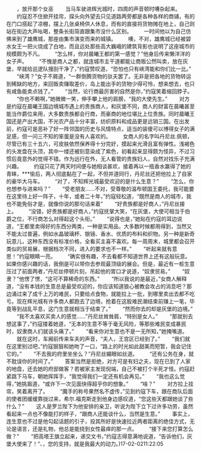 　　，放开那个女巫
　　当马车驶进辉光城时，四周的声音顿时嘈杂起来。
　　约寇忍不住掀开挂帘，探头向外望去只见道路两旁都是各种各样的商铺，有的在门口搭起了凉棚，摆上几张桌椅供人休息，而有的直接将货物摊在地上，自己则站在街边大声吆喝，整条长街简直跟集市没什么区别。
　　一时间他以为自己仿佛来到了雄鹰城，那座由集市演变而来的城镇。
　　噢，不对，雄鹰城已经被碧水女王一把火烧成了白地，而且远处那些高大巍峨的建筑背影也说明了这座城市的规模颇为不凡。
　　“怎么样，你对晨曦王都的第一感觉？”他身后传来懒洋洋的女子声。
　　“不愧是商人之都，就连城市主干道都能让商贩公然叫卖，放在灰堡，早就给巡逻队搜刮干净了，”约寇赞叹道，“恐怕也只有峡湾能和你们比一比。”
　　“峡湾？”女子不屑道，“一群倒腾货物的驮夫罢了。无非是把各地的货物转运到稀缺的地方，来回贩卖赚取差价，岛上能出手的货物少得可怜，想来想去，也只有咸鱼能卖点钱了。”
　　“当然，论行商最厉害的自然是你，”约寇笑着缩回脖子。
　　“你也不赖啊，”她微微一笑，伸手攀上他的肩膀，“我的大使先生。”
　　对方是约寇在晨曦王国边境城市遇上的贵族商人，和灰堡不同，商人的财富在晨曦甚至能当作爵位来用，大多数贵族都会行商，而豪商的地位堪比上位贵族。同时晨曦王国还是产出大国，不光农产品十分丰富，纺织原料和成品更是远销三国。在出发前，约寇可是恶补了好一阵邻国的历史与风情特点，适当的装傻可以博得女子的满足感，但一问三不知的笨蛋是没有人喜欢的。
　　女商人的名字叫丹尼丝.佩顿，尽管已有三十五六，可皮肤依然保养得十分完好，摸起来光滑且富有弹性。浅褐色的头发盘在头顶，其中一缕还被刻意染成了紫色，初看起来显得颇为怪异，不过习惯后竟意外的觉得不错。作为远行在外，无人看管的贵族妇人，自然对找乐子充满兴趣。
　　约寇只花了两天时间便与她相谈甚欢，接着再以一瓶香水赢得了她的青睐，***愉后，两人彻底黏在了一起，不但并道同行，丹尼丝还把他拉上了自家的豪华大马车。
　　“对了，不知辉光城最受欢迎的是什么生意？”
　　“怎么，你也想参与进来吗？”
　　“受老朋友……不对，受尊敬的温布顿国王委托，我可能要在这里待上好一阵子，十年，或者二十年，”约寇轻松道，“既然是商人的城市，我也不能免俗才是，就像你说的那句话来着”
　　“好贵族都是好商人，”丹尼丝接上。
　　“没错，好贵族都是好商人，”约寇抚掌大笑，“在灰堡，大使可相当于伯爵之位，不行商怎么对得起这个头衔。”
　　“说得也是，”她贴在约寇的耳边说道，“王都里卖得好的东西分两类，一种是实用品，大多数时候都用得到，当然又不能太过普遍，例如水晶玻璃杯、银镜、香水、优质的布料和织物。另一种是新奇玩意儿，这种东西没有标准价格，全看买主喜不喜欢。每一周周末，城里都会召开类似的贸易展，根据档次不同，进入的要求也不一样。”
　　“听起来就有意思！”约寇眼睛一亮。
　　“确实很有趣，不去看都不知道世界上还有这般玩意。如果你感兴趣的话，我倒是可以带你去参观最顶级的展会。但是，最近有一桩生意压过了前面两者，”丹尼丝停顿片刻，吊起他的胃口才说道，“奴隶贸易。”
　　“奴隶？”他愣了愣，“这可不算稀奇的东西。”
　　“所以我说的是最近，”女商人解释道，“没有本钱的生意总是最受欢迎的，你应该知道狼心被教会攻占的消息吧？那边涌过来了成千上万的难民，只要给点食物，就能拉上一批，到哪里卖出去都不吃亏。现在辉光城有许多商人都跑去了边境，抢着在这股难民潮结束前赚上一笔，毕竟等到战乱平息，这门生意就相当于结束了。”
　　“然而你去的却是灰堡的边境。”
　　“我不太喜欢买卖人的感觉……”丹尼丝耸耸肩，“特别是女人。”
　　“那就别去想这事了，”约寇搂着她道，“无本的生意不等于毫无风险，等那些难民变成暴民时，奴隶商人们就该头痛了。”
　　“看来你对生意也不是一无所知，”她掩嘴道。
　　就在这时，车厢前传来车夫的声音，“夫人，王宫区已经到了。”
　　“我们就在这里别过吧，”约寇狠狠和她吻了一口，“路上的时光如此甜美而短暂，我会记住它的。”
　　“不去我的府里坐坐么？”丹尼丝媚眼如丝道。
　　“还有公务在身，就不耽误你的时间了。”
　　答案当然是拒绝，对方可是有妇之夫，现在已到了人家的地盘，还去她的府邸做客？若被家主发现倪端，自己不被打个半死才怪。约寇赶紧跳下马车，朝她挥挥手，“我觉得我们一定还有机会再见。”
　　“我也这么觉得，”她挑眉道，“或许下一次见面快得超乎你的想象。”
　　“啥？”
　　对方拉上挂帘，笑着离开了。
　　“魔手的称号果然名不虚传，”见到约寇下车，跟在商队后面的使者团缓缓靠拢过来，希尔.福克斯走到他身边感叹道，“您这些天都跟她谈了些什么？”
　　这人是罗兰陛下为他安排的亲卫，听说为陛下立下过许多功劳，虽然看起来一点也不像能打的样子，“跟商人还能谈什么，当然是生意。”
　　事实上，连生意也不过是他勾起话题的引子，投其所好是快速拉近两者距离的绝佳方式，无论是语言，还是礼物，他总是能挠到女性最痒的那一点。
　　“接下来您打算怎么做？”
　　“把高塔王旗立起来，递交文书，”约寇志得意满地说道，“告诉他们，灰堡大使来了！”、，您的支持，就是我最大的动力。)17-02-0211:22:05